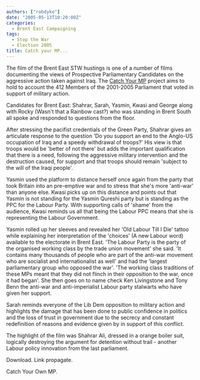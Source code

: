 ```yaml
---
authors: ["robdyke"]
date: "2005-05-13T10:20:00Z"
categories:
  - Brent East Campaigning
tags:
  - Stop the War
  - Election 2005
title: Catch your MP...
---
```

The film of the Brent East STW hustings is one of a number of films documenting the views of Prospective Parliamentary Candidates on the aggressive action taken against Iraq. The [Catch Your MP](http://www.filmmakersagainstwar.org/Catch%20Your%20MP.htm) project aims to hold to account the 412 Members of the 2001-2005 Parliament that voted in support of military action.

Candidates for Brent East: Shahrar, Sarah, Yasmin, Kwasi and George along with Rocky (Wasn't that a Rainbow cast?) who was standing in Brent South all spoke and responded to questions from the floor.

After stressing the pacifist credentials of the Green Party, Shahrar gives an articulate response to the question 'Do you support an end to the Anglo-US occupation of Iraq and a speedy withdrawal of troops?' His view is that troops would be 'better of not there' but adds the important qualification that there is a need, following the aggressive military intervention and the destruction caused, for support and that troops should remain 'subject to the will of the Iraqi people'.

Yasmin used the platform to distance herself once again from the party that took Britain into an pre-emptive war and to stress that she's more 'anti-war' than anyone else. Kwasi picks up on this distance and points out that Yasmin is not standing for the Yasmin Qureshi party but is standing as the PPC for the Labour Party. With supporting calls of 'shame' from the audience, Kwasi reminds us all that being the Labour PPC means that she is representing the Labour Government.

Yasmin rolled up her sleeves and revealed her 'Old Labour Till I Die' tattoo while explaining her interpretation of the 'choices' (A new Labour word) available to the electorate in Brent East. 'The Labour Party is the party of the organised working class by the trade union movement' she said. 'It contains many thousands of people who are part of the anti-war movement who are socialist and internationalist as well' and had the 'largest parliamentary group who opposed the war'. 'The working class traditions of these MPs meant that they did not flinch in their opposition to the war, once it had began'. She then goes on to name check Ken Livingstone and Tony Benn the anti-war and anti-imperialist Labour party stalwarts who have given her support.

Sarah reminds everyone of the Lib Dem opposition to military action and highlights the damage that has been done to public confidence in politics and the loss of trust in government due to the secrecy and constant redefinition of reasons and evidence given by in support of this conflict.

The highlight of the film was Shahrar Ali, dressed in a orange boiler suit, logically destroying the argument for detention without trail - another Labour policy innovation from the last parliament.

Download. Link propagate.

Catch Your Own MP.
